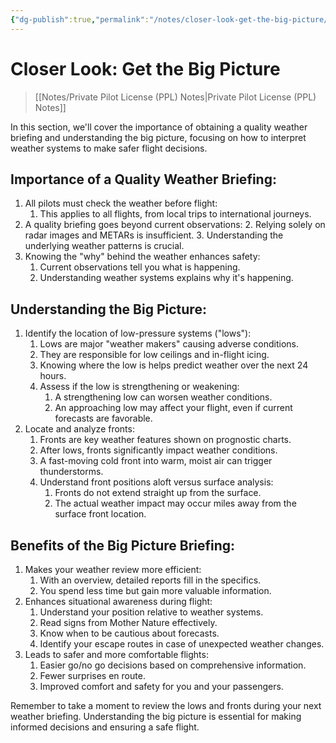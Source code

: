 ```yaml
---
{"dg-publish":true,"permalink":"/notes/closer-look-get-the-big-picture/","title":"Closer Look: Get the Big Picture","tags":["aviation","classnotes","closer-look"]}
---
```



# Closer Look: Get the Big Picture
> [[Notes/Private Pilot License (PPL) Notes\|Private Pilot License (PPL) Notes]]

In this section, we'll cover the importance of obtaining a quality weather briefing and understanding the big picture, focusing on how to interpret weather systems to make safer flight decisions.

## Importance of a Quality Weather Briefing:

1. All pilots must check the weather before flight:
    1. This applies to all flights, from local trips to international journeys.
2. A quality briefing goes beyond current observations:
    2. Relying solely on radar images and METARs is insufficient.
    3. Understanding the underlying weather patterns is crucial.
3. Knowing the "why" behind the weather enhances safety:
    1. Current observations tell you what is happening.
    2. Understanding weather systems explains why it's happening.

## Understanding the Big Picture:

1. Identify the location of low-pressure systems ("lows"):
    1. Lows are major "weather makers" causing adverse conditions.
    2. They are responsible for low ceilings and in-flight icing.
    3. Knowing where the low is helps predict weather over the next 24 hours.
    4. Assess if the low is strengthening or weakening:
        1. A strengthening low can worsen weather conditions.
        2. An approaching low may affect your flight, even if current forecasts are favorable.
2. Locate and analyze fronts:
    1. Fronts are key weather features shown on prognostic charts.
    2. After lows, fronts significantly impact weather conditions.
    3. A fast-moving cold front into warm, moist air can trigger thunderstorms.
    4. Understand front positions aloft versus surface analysis:
        1. Fronts do not extend straight up from the surface.
        2. The actual weather impact may occur miles away from the surface front location.

## Benefits of the Big Picture Briefing:

1. Makes your weather review more efficient:
    1. With an overview, detailed reports fill in the specifics.
    2. You spend less time but gain more valuable information.
2. Enhances situational awareness during flight:
    1. Understand your position relative to weather systems.
    2. Read signs from Mother Nature effectively.
    3. Know when to be cautious about forecasts.
    4. Identify your escape routes in case of unexpected weather changes.
3. Leads to safer and more comfortable flights:
    1. Easier go/no go decisions based on comprehensive information.
    2. Fewer surprises en route.
    3. Improved comfort and safety for you and your passengers.

Remember to take a moment to review the lows and fronts during your next weather briefing. Understanding the big picture is essential for making informed decisions and ensuring a safe flight.